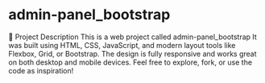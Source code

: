 # admin-panel_bootstrap
📌 Project Description This is a web project called admin-panel_bootstrap It was built using HTML, CSS, JavaScript, and modern layout tools like Flexbox, Grid, or Bootstrap. The design is fully responsive and works great on both desktop and mobile devices. Feel free to explore, fork, or use the code as inspiration!
